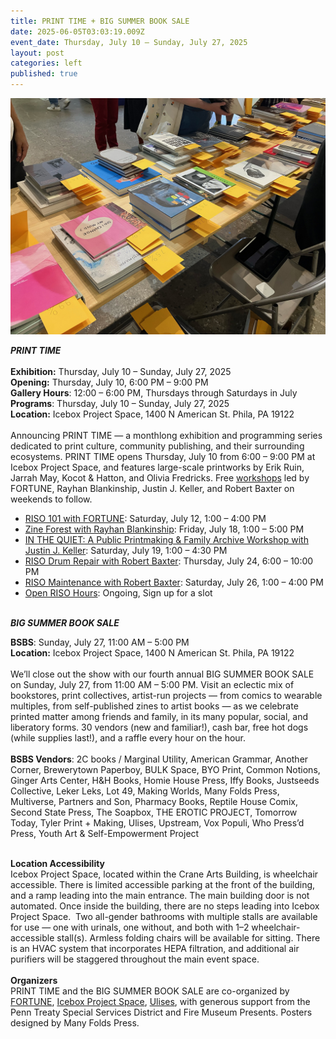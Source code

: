 ```yaml
---
title: PRINT TIME + BIG SUMMER BOOK SALE
date: 2025-06-05T03:03:19.009Z
event_date: Thursday, July 10 – Sunday, July 27, 2025
layout: post
categories: left
published: true
---
```

![Big Summer Book Sale Books](/assets/img/bsbs.jpg)

***PRINT TIME***\
\
**Exhibition:** Thursday, July 10 – Sunday, July 27, 2025\
**Opening:** Thursday, July 10, 6:00 PM – 9:00 PM\
**Gallery Hours**: 12:00 – 6:00 PM, Thursdays through Saturdays in July\
**Programs**: Thursday, July 10 – Sunday, July 27, 2025\
**Location:** Icebox Project Space, 1400 N American St. Phila, PA 19122\
\
Announcing PRINT TIME — a monthlong exhibition and programming series dedicated to print culture, community publishing, and their surrounding ecosystems. PRINT TIME opens Thursday, July 10 from 6:00 – 9:00 PM at Icebox Project Space, and features large-scale printworks by Erik Ruin, Jarrah May, Kocot & Hatton, and Olivia Fredricks. Free [workshops](https://www.eventbrite.com/cc/print-time-2025-4399723?utm-campaign=social&utm-content=creatorshare&utm-medium=discovery&utm-term=odclsxcollection&utm-source=cp&aff=escb) led by FORTUNE, Rayhan Blankinship, Justin J. Keller, and Robert Baxter on weekends to follow. 

* [RISO 101 with FORTUNE](https://www.eventbrite.com/e/print-time-workshop-riso-101-tickets-1414140174329?aff=odcleoeventsincollection): Saturday, July 12, 1:00 – 4:00 PM
* [Zine Forest with Rayhan Blankinship](https://www.eventbrite.com/e/print-time-workshop-zine-forest-with-rayhan-blankinship-tickets-1414186382539?aff=odcleoeventsincollection): Friday, July 18, 1:00 – 5:00 PM
* [IN THE QUIET: A Public Printmaking & Family Archive Workshop with Justin J. Keller](https://www.eventbrite.com/e/print-time-workshop-in-the-quiet-with-justin-j-keller-tickets-1414186663379?aff=odcleoeventsincollection): Saturday, July 19, 1:00 – 4:30 PM 
* [RISO Drum Repair with Robert Baxter](https://www.eventbrite.com/e/print-time-workshop-drum-repair-with-robert-baxter-tickets-1414204807649?aff=odcleoeventsincollection): Thursday, July 24, 6:00 – 10:00 PM
* [RISO Maintenance with Robert Baxter](https://www.eventbrite.com/e/print-time-workshop-riso-maintenance-with-robert-baxter-tickets-1414199973189?aff=odcleoeventsincollection): Saturday, July 26, 1:00 – 4:00 PM
* [Open RISO Hours](https://www.eventbrite.com/e/print-time-open-riso-hours-tickets-1414266652629?aff=odcleoeventsincollection): Ongoing, Sign up for a slot

\
***BIG SUMMER BOOK SALE***

**BSBS**: Sunday, July 27, 11:00 AM – 5:00 PM\
**Location:** Icebox Project Space, 1400 N American St. Phila, PA 19122\
\
We’ll close out the show with our fourth annual BIG SUMMER BOOK SALE on Sunday, July 27, from 11:00 AM – 5:00 PM. Visit an eclectic mix of bookstores, print collectives, artist-run projects — from comics to wearable multiples, from self-published zines to artist books — as we celebrate printed matter among friends and family, in its many popular, social, and liberatory forms. 30 vendors (new and familiar!), cash bar, free hot dogs (while supplies last!), and a raffle every hour on the hour. \
\
**BSBS Vendors**: 2C books / Marginal Utility, American Grammar, Another Corner, Brewerytown Paperboy, BULK Space, BYO Print, Common Notions, Ginger Arts Center, H&H Books, Homie House Press, Iffy Books, Justseeds Collective, Leker Leks, Lot 49, Making Worlds, Many Folds Press, Multiverse, Partners and Son, Pharmacy Books, Reptile House Comix, Second State Press, The Soapbox, THE EROTIC PROJECT, Tomorrow Today, Tyler Print + Making, Ulises, Upstream, Vox Populi, Who Press’d Press, Youth Art & Self-Empowerment Project

\
**Location Accessibility**\
Icebox Project Space, located within the Crane Arts Building, is wheelchair accessible. There is limited accessible parking at the front of the building, and a ramp leading into the main entrance. The main building door is not automated. Once inside the building, there are no steps leading into Icebox Project Space.  Two all-gender bathrooms with multiple stalls are available for use — one with urinals, one without, and both with 1–2 wheelchair-accessible stall(s). Armless folding chairs will be available for sitting. There is an HVAC system that incorporates HEPA filtration, and additional air purifiers will be staggered throughout the main event space.\
\
**Organizers**\
PRINT TIME and the BIG SUMMER BOOK SALE are co-organized by [FORTUNE](https://printingfortunes.info/), [Icebox Project Space](https://www.iceboxprojectspace.com/), [Ulises](https://www.ulises.us/), with generous support from the Penn Treaty Special Services District and Fire Museum Presents. Posters designed by Many Folds Press.